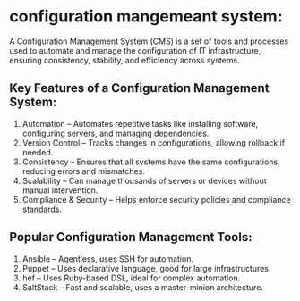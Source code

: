 # configuration mangemeant system:

A Configuration Management System (CMS) is a set of tools and processes used to automate and manage the configuration of IT infrastructure, ensuring consistency, stability, and efficiency across systems.

## Key Features of a Configuration Management System:

1. Automation – Automates repetitive tasks like installing software, configuring servers, and managing dependencies.
2. Version Control – Tracks changes in configurations, allowing rollback if needed.
3. Consistency – Ensures that all systems have the same configurations, reducing errors and mismatches.
4. Scalability – Can manage thousands of servers or devices without manual intervention.
5. Compliance & Security – Helps enforce security policies and compliance standards.

## Popular Configuration Management Tools:

1. Ansible – Agentless, uses SSH for automation.
2. Puppet – Uses declarative language, good for large infrastructures.
3. hef – Uses Ruby-based DSL, ideal for complex automation.
4. SaltStack – Fast and scalable, uses a master-minion architecture.